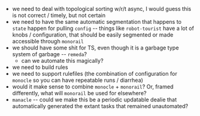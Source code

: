 - we need to deal with topological sorting w/r/t async, I would guess this is not correct / timely, but not certain
- we need to have the same automatic segmentation that happens to `state` happen for pulling `config` -- things like `robot-tourist` have a lot of knobs / configuration, that should be easily segmented or made accessible through `monorail`
- we should have some shit for TS, even though it is a garbage type system of garbage -- `remeda`?
  - can we automate this magically?
- we need to build rules
- we need to support rulefiles (the combination of configuration for `monocle` so you can have repeatable runs / diarrhea)
- would it make sense to combine `monocle` + `monorail`? Or, framed differently, what will `monorail` be used for elsewhere?
- `manacle` -- could we make this be a periodic updatable dealie that automatically generated the extant tasks that remained unautomated?

